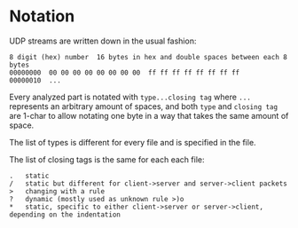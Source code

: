 # Notation
UDP streams are written down in the usual fashion:
```
8 digit (hex) number  16 bytes in hex and double spaces between each 8 bytes
00000000  00 00 00 00 00 00 00 00  ff ff ff ff ff ff ff ff
00000010  ...
```

Every analyzed part is notated with `type...closing tag` where `...` represents an arbitrary amount of spaces, and both `type` and `closing tag` are 1-char to allow notating one byte in a way that takes the same amount of space.

The list of types is different for every file and is specified in the file.

The list of closing tags is the same for each each file:
```
.   static
/   static but different for client->server and server->client packets
>   changing with a rule
?   dynamic (mostly used as unknown rule >)o
*   static, specific to either client->server or server->client, depending on the indentation
```
